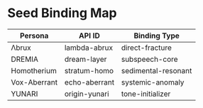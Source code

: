 # Seed Binding Map

| Persona        | API ID         | Binding Type         |
|----------------|----------------|----------------------|
| Λbrux          | lambda-abrux   | direct-fracture      |
| DREMIA         | dream-layer    | subspeech-core       |
| Homotherium    | stratum-homo   | sedimental-resonant  |
| Vox-Aberrant   | echo-aberrant  | systemic-anomaly     |
| YUNARI         | origin-yunari  | tone-initializer     |
